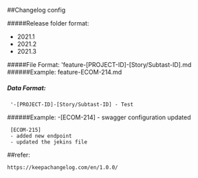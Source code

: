 ##Changelog config

#####Release folder format:
* 2021.1
* 2021.2
* 2021.3

#####File Format:
     'feature-[PROJECT-ID]-[Story/Subtast-ID].md
######Example:
    feature-ECOM-214.md
 
##### Data Format:

     '-[PROJECT-ID]-[Story/Subtast-ID] - Test
     
######Example:
    -[ECOM-214] - swagger configuration updated
     
     [ECOM-215] 
     - added new endpoint
     - updated the jekins file

##refer:  
  
    https://keepachangelog.com/en/1.0.0/
 